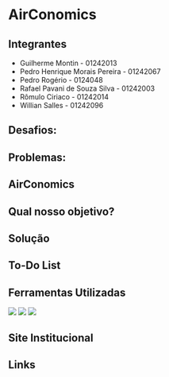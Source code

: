 # AirConomics

## Integrantes
* Guilherme Montin - 01242013
* Pedro Henrique Morais Pereira - 01242067
* Pedro Rogério - 0124048
* Rafael Pavani de Souza Silva - 01242003
* Rômulo Ciriaco - 01242014
* Willian Salles - 01242096

## Desafios:


## Problemas:


## AirConomics


## Qual nosso objetivo?


## Solução



## To-Do List


## Ferramentas Utilizadas
![](imagens/trello.png) 
![](imagens/workbench.png)
![](imagens/arduino.png)

## Site Institucional


## Links
